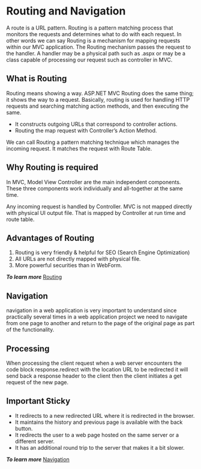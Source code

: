# Routing and Navigation 

A route is a URL pattern. Routing is a pattern matching process that monitors the requests and determines what to do with each request. In other words we can say Routing is a mechanism for mapping requests within our MVC application. The Routing mechanism passes the request to the handler. A handler may be a physical path such as .aspx or may be a class capable of processing our request such as controller in MVC.

## What is Routing 
Routing means showing a way. ASP.NET MVC Routing does the same thing; it shows the way to a request. Basically, routing is used for handling HTTP requests and searching matching action methods, and then executing the same.

* It constructs outgoing URLs that correspond to controller actions.
* Routing the map request with Controller’s Action Method.

We can call Routing a pattern matching technique which manages the incoming request. It matches the request with Route Table.

## Why Routing is required
In MVC, Model View Controller are the main independent components. These three components work individually and all-together at the same time.
 
Any incoming request is handled by Controller. MVC is not mapped directly with physical UI output file. That is mapped by Controller at run time and route table.

## Advantages of Routing

1. Routing is very friendly & helpful for SEO (Search Engine Optimization)
2. All URLs are not directly mapped with physical file.
3. More powerful securities than in WebForm.

***To learn more*** [Routing](https://www.c-sharpcorner.com/article/learn-about-asp-net-mvc-routing/)

## Navigation 

navigation in a web application is very important to understand since practically several times in a web application project we need to navigate from one page to another and return to the page of the original page as part of the functionality.

## Processing
When processing the client request when a web server encounters the code block response.redirect with the location URL to be redirected it will send back a response header to the client then the client initiates a get request of the new page.

## Important Sticky
* It redirects to a new redirected URL where it is redirected in the browser.
* It maintains the history and previous page is available with the back button.
* It redirects the user to a web page hosted on the same server or a different server.
* It has an additional round trip to the server that makes it a bit slower.

***To learn more*** [Navigation](https://www.c-sharpcorner.com/UploadFile/de41d6/navigation-techniques-in-Asp-Net/)